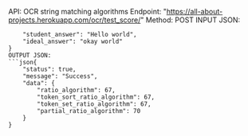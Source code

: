 API: OCR string matching algorithms
Endpoint: "https://all-about-projects.herokuapp.com/ocr/test_score/"
Method: POST
INPUT JSON:
```json{
	"student_answer": "Hello world",
	"ideal_answer": "okay world"
}
OUTPUT JSON:
```json{
    "status": true,
    "message": "Success",
    "data": {
        "ratio_algorithm": 67,
        "token_sort_ratio_algorithm": 67,
        "token_set_ratio_algorithm": 67,
        "partial_ratio_algorithm": 70
    }
}